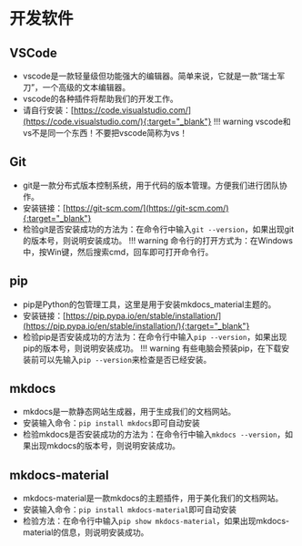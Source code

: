# 开发软件

## VSCode
- vscode是一款轻量级但功能强大的编辑器。简单来说，它就是一款“瑞士军刀”，一个高级的文本编辑器。
- vscode的各种插件将帮助我们的开发工作。
- 请自行安装：[https://code.visualstudio.com/](https://code.visualstudio.com/){:target="_blank"}
!!! warning
    vscode和vs不是同一个东西！不要把vscode简称为vs！

## Git
- git是一款分布式版本控制系统，用于代码的版本管理。方便我们进行团队协作。
- 安装链接：[https://git-scm.com/](https://git-scm.com/){:target="_blank"}
- 检验git是否安装成功的方法为：在命令行中输入`git --version`，如果出现git的版本号，则说明安装成功。
!!! warning
    命令行的打开方式为：在Windows中，按Win键，然后搜索cmd，回车即可打开命令行。
## pip
- pip是Python的包管理工具，这里是用于安装mkdocs_material主题的。
- 安装链接：[https://pip.pypa.io/en/stable/installation/](https://pip.pypa.io/en/stable/installation/){:target="_blank"}
- 检验pip是否安装成功的方法为：在命令行中输入`pip --version`，如果出现pip的版本号，则说明安装成功。
!!! warning
    有些电脑会预装pip，在下载安装前可以先输入`pip --version`来检查是否已经安装。

## mkdocs
- mkdocs是一款静态网站生成器，用于生成我们的文档网站。
- 安装输入命令：`pip install mkdocs`即可自动安装
- 检验mkdocs是否安装成功的方法为：在命令行中输入`mkdocs --version`，如果出现mkdocs的版本号，则说明安装成功。

## mkdocs-material
- mkdocs-material是一款mkdocs的主题插件，用于美化我们的文档网站。
- 安装输入命令：`pip install mkdocs-material`即可自动安装
- 检验方法：在命令行中输入`pip show mkdocs-material`，如果出现mkdocs-material的信息，则说明安装成功。
